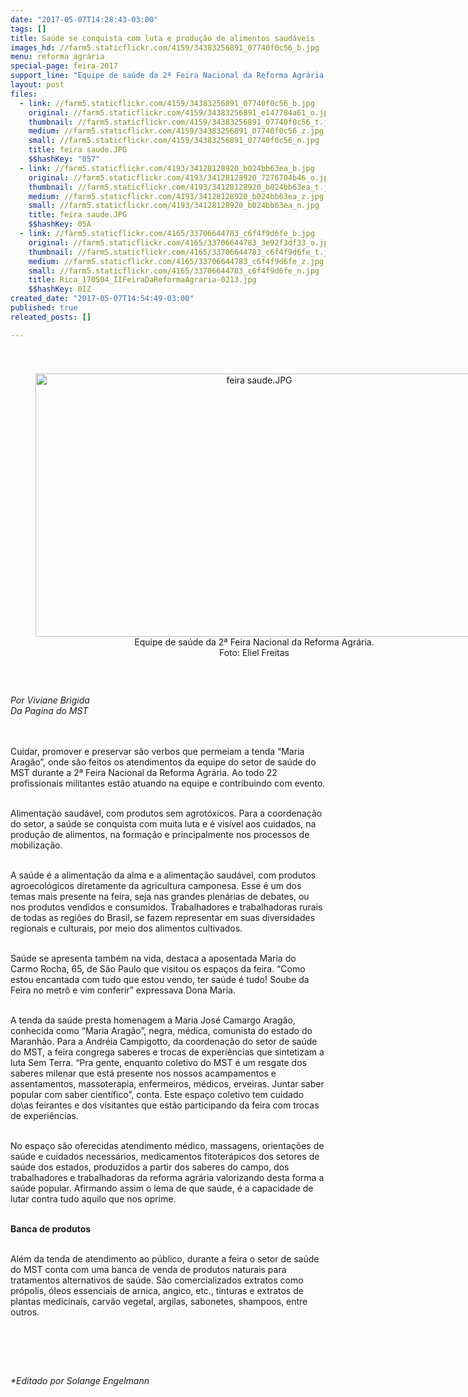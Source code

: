 ```yaml
---
date: "2017-05-07T14:28:43-03:00"
tags: []
title: Saúde se conquista com luta e produção de alimentos saudáveis
images_hd: //farm5.staticflickr.com/4159/34383256891_07740f0c56_b.jpg
menu: reforma agrária
special-page: feira-2017
support_line: "Equipe de saúde da 2ª Feira Nacional da Reforma Agrária destaca a alimentação saudável, com o consumo de produtos sem agrotóxicos fundamental para a saúde dos camponeses "
layout: post
files:
  - link: //farm5.staticflickr.com/4159/34383256891_07740f0c56_b.jpg
    original: //farm5.staticflickr.com/4159/34383256891_e147784a61_o.jpg
    thumbnail: //farm5.staticflickr.com/4159/34383256891_07740f0c56_t.jpg
    medium: //farm5.staticflickr.com/4159/34383256891_07740f0c56_z.jpg
    small: //farm5.staticflickr.com/4159/34383256891_07740f0c56_n.jpg
    title: feira saude.JPG
    $$hashKey: "057"
  - link: //farm5.staticflickr.com/4193/34128128920_b024bb63ea_b.jpg
    original: //farm5.staticflickr.com/4193/34128128920_7276704b46_o.jpg
    thumbnail: //farm5.staticflickr.com/4193/34128128920_b024bb63ea_t.jpg
    medium: //farm5.staticflickr.com/4193/34128128920_b024bb63ea_z.jpg
    small: //farm5.staticflickr.com/4193/34128128920_b024bb63ea_n.jpg
    title: feira saude.JPG
    $$hashKey: 05A
  - link: //farm5.staticflickr.com/4165/33706644783_c6f4f9d6fe_b.jpg
    original: //farm5.staticflickr.com/4165/33706644783_3e92f3df33_o.jpg
    thumbnail: //farm5.staticflickr.com/4165/33706644783_c6f4f9d6fe_t.jpg
    medium: //farm5.staticflickr.com/4165/33706644783_c6f4f9d6fe_z.jpg
    small: //farm5.staticflickr.com/4165/33706644783_c6f4f9d6fe_n.jpg
    title: Rica_170504_IIFeiraDaReformaAgraria-0213.jpg
    $$hashKey: 0IZ
created_date: "2017-05-07T14:54:49-03:00"
published: true
releated_posts: []

---
```

<p style="margin: 0cm 0cm 6pt; background-image: initial; background-position: initial; background-size: initial; background-repeat: initial; background-attachment: initial; background-origin: initial; background-clip: initial;">&nbsp;</p>

<div style="text-align:center">
<figure class="image" style="display:inline-block"><img alt="feira saude.JPG" height="421" src="//farm5.staticflickr.com/4159/34383256891_07740f0c56_b.jpg" width="700" />
<figcaption>Equipe de sa&uacute;de da 2&ordf; Feira Nacional da Reforma Agr&aacute;ria.<br />
Foto: Eliel Freitas</figcaption>
</figure>
</div>

<p>&nbsp;</p>

<p><em>Por Viviane Brigida<br />
Da Pagina do MST​</em></p>

<p><br />
<br />
Cuidar, promover e preservar s&atilde;o verbos que permeiam a tenda &ldquo;Maria Arag&atilde;o&rdquo;, onde s&atilde;o feitos os atendimentos da equipe do setor de sa&uacute;de do MST durante a 2&ordf; Feira Nacional da Reforma Agr&aacute;ria. Ao todo 22 profissionais militantes est&atilde;o atuando na equipe e contribuindo com evento.</p>

<p><br />
Alimenta&ccedil;&atilde;o saud&aacute;vel, com produtos sem agrot&oacute;xicos. Para a coordena&ccedil;&atilde;o do setor, a sa&uacute;de se conquista com muita luta e &eacute; vis&iacute;vel aos cuidados, na produ&ccedil;&atilde;o de alimentos, na forma&ccedil;&atilde;o e principalmente nos processos de mobiliza&ccedil;&atilde;o.</p>

<p><br />
A sa&uacute;de &eacute; a alimenta&ccedil;&atilde;o da alma e a alimenta&ccedil;&atilde;o saud&aacute;vel, com produtos agroecol&oacute;gicos diretamente da agricultura camponesa. Esse &eacute; um dos temas mais presente na feira, seja nas grandes plen&aacute;rias de debates, ou nos produtos vendidos e consumidos. Trabalhadores e trabalhadoras rurais de todas as regi&otilde;es do Brasil, se fazem representar em suas diversidades regionais e culturais, por meio dos alimentos cultivados.</p>

<p><br />
Sa&uacute;de se apresenta tamb&eacute;m na vida, destaca a aposentada Maria do Carmo Rocha, 65, de S&atilde;o Paulo que visitou os espa&ccedil;os da feira. &ldquo;Como estou encantada com tudo que estou vendo, ter sa&uacute;de &eacute; tudo! Soube da Feira no metr&ocirc; e vim conferir&rdquo; expressava Dona Maria.</p>

<p><br />
A tenda da sa&uacute;de presta homenagem a Maria Jos&eacute; Camargo Arag&atilde;o, conhecida como &ldquo;Maria Arag&atilde;o&rdquo;, negra, m&eacute;dica, comunista do estado do Maranh&atilde;o. Para a Andr&eacute;ia Campigotto, da coordena&ccedil;&atilde;o do setor de sa&uacute;de do MST, a feira congrega saberes e trocas de experi&ecirc;ncias que sintetizam a luta Sem Terra. &ldquo;Pra gente, enquanto coletivo do MST &eacute; um resgate dos saberes milenar que est&aacute; presente nos nossos acampamentos e assentamentos, massoterapia, enfermeiros, m&eacute;dicos, erveiras. Juntar saber popular com saber cient&iacute;fico&rdquo;, conta. Este espa&ccedil;o coletivo tem cuidado do\as feirantes e dos visitantes que est&atilde;o participando da feira com trocas de experi&ecirc;ncias.</p>

<p><br />
No espa&ccedil;o s&atilde;o oferecidas atendimento m&eacute;dico, massagens, orienta&ccedil;&otilde;es de sa&uacute;de e cuidados necess&aacute;rios, medicamentos fitoter&aacute;picos dos setores de sa&uacute;de dos estados, produzidos a partir dos saberes do campo, dos trabalhadores e trabalhadoras da reforma agr&aacute;ria valorizando desta forma a sa&uacute;de popular. Afirmando assim o lema de que sa&uacute;de, &eacute; a capacidade de lutar contra tudo aquilo que nos oprime.</p>

<p><br />
<strong>Banca de produtos</strong></p>

<p><br />
Al&eacute;m da tenda de atendimento ao p&uacute;blico, durante a feira o setor de sa&uacute;de do MST conta com uma banca de venda de produtos naturais para tratamentos alternativos de sa&uacute;de. S&atilde;o comercializados extratos como pr&oacute;polis, &oacute;leos essenciais de arnica, angico, etc., tinturas e extratos de plantas medicinais, carv&atilde;o vegetal, argilas, sabonetes, shampoos, entre outros.</p>

<p>&nbsp;</p>

<p>&nbsp;</p>

<p><br />
<em>*Editado por Solange Engelmann</em></p>

<p>&nbsp;</p>
